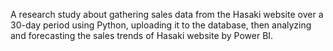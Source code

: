 A research study about gathering sales data from the Hasaki website over a 30-day period using Python, uploading it to the database, then analyzing and forecasting the sales trends of Hasaki website by Power BI.
